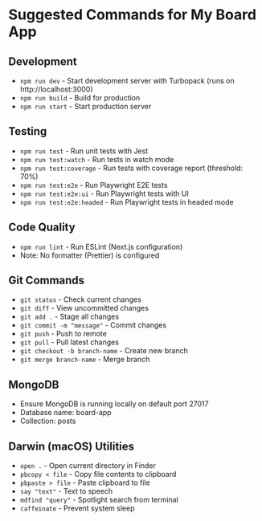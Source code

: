 # Suggested Commands for My Board App

## Development
- `npm run dev` - Start development server with Turbopack (runs on http://localhost:3000)
- `npm run build` - Build for production
- `npm run start` - Start production server

## Testing
- `npm run test` - Run unit tests with Jest
- `npm run test:watch` - Run tests in watch mode
- `npm run test:coverage` - Run tests with coverage report (threshold: 70%)
- `npm run test:e2e` - Run Playwright E2E tests
- `npm run test:e2e:ui` - Run Playwright tests with UI
- `npm run test:e2e:headed` - Run Playwright tests in headed mode

## Code Quality
- `npm run lint` - Run ESLint (Next.js configuration)
- Note: No formatter (Prettier) is configured

## Git Commands
- `git status` - Check current changes
- `git diff` - View uncommitted changes
- `git add .` - Stage all changes
- `git commit -m "message"` - Commit changes
- `git push` - Push to remote
- `git pull` - Pull latest changes
- `git checkout -b branch-name` - Create new branch
- `git merge branch-name` - Merge branch

## MongoDB
- Ensure MongoDB is running locally on default port 27017
- Database name: board-app
- Collection: posts

## Darwin (macOS) Utilities
- `open .` - Open current directory in Finder
- `pbcopy < file` - Copy file contents to clipboard
- `pbpaste > file` - Paste clipboard to file
- `say "text"` - Text to speech
- `mdfind "query"` - Spotlight search from terminal
- `caffeinate` - Prevent system sleep